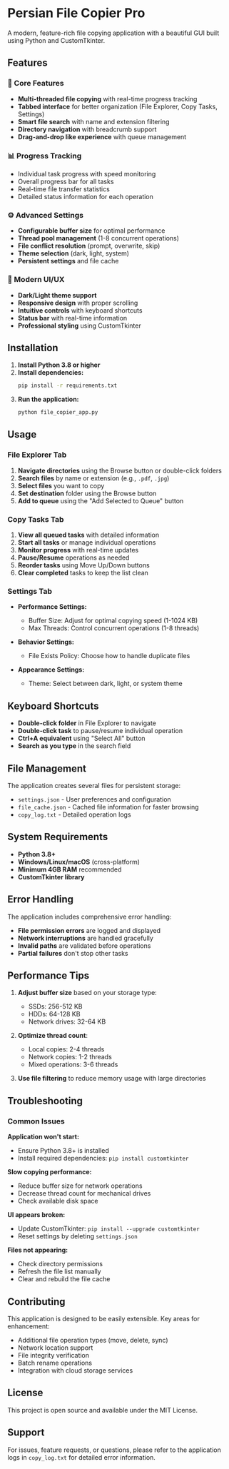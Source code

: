 # Persian File Copier Pro

A modern, feature-rich file copying application with a beautiful GUI built using Python and CustomTkinter.

## Features

### 🚀 Core Features
- **Multi-threaded file copying** with real-time progress tracking
- **Tabbed interface** for better organization (File Explorer, Copy Tasks, Settings)
- **Smart file search** with name and extension filtering
- **Directory navigation** with breadcrumb support
- **Drag-and-drop like experience** with queue management

### 📊 Progress Tracking
- Individual task progress with speed monitoring
- Overall progress bar for all tasks
- Real-time file transfer statistics
- Detailed status information for each operation

### ⚙️ Advanced Settings
- **Configurable buffer size** for optimal performance
- **Thread pool management** (1-8 concurrent operations)
- **File conflict resolution** (prompt, overwrite, skip)
- **Theme selection** (dark, light, system)
- **Persistent settings** and file cache

### 🎨 Modern UI/UX
- **Dark/Light theme support**
- **Responsive design** with proper scrolling
- **Intuitive controls** with keyboard shortcuts
- **Status bar** with real-time information
- **Professional styling** using CustomTkinter

## Installation

1. **Install Python 3.8 or higher**
2. **Install dependencies:**
   ```bash
   pip install -r requirements.txt
   ```
3. **Run the application:**
   ```bash
   python file_copier_app.py
   ```

## Usage

### File Explorer Tab
1. **Navigate directories** using the Browse button or double-click folders
2. **Search files** by name or extension (e.g., `.pdf`, `.jpg`)
3. **Select files** you want to copy
4. **Set destination** folder using the Browse button
5. **Add to queue** using the "Add Selected to Queue" button

### Copy Tasks Tab
1. **View all queued tasks** with detailed information
2. **Start all tasks** or manage individual operations
3. **Monitor progress** with real-time updates
4. **Pause/Resume** operations as needed
5. **Reorder tasks** using Move Up/Down buttons
6. **Clear completed** tasks to keep the list clean

### Settings Tab
- **Performance Settings:**
  - Buffer Size: Adjust for optimal copying speed (1-1024 KB)
  - Max Threads: Control concurrent operations (1-8 threads)
  
- **Behavior Settings:**
  - File Exists Policy: Choose how to handle duplicate files
  
- **Appearance Settings:**
  - Theme: Select between dark, light, or system theme

## Keyboard Shortcuts

- **Double-click folder** in File Explorer to navigate
- **Double-click task** to pause/resume individual operation
- **Ctrl+A equivalent** using "Select All" button
- **Search as you type** in the search field

## File Management

The application creates several files for persistent storage:
- `settings.json` - User preferences and configuration
- `file_cache.json` - Cached file information for faster browsing
- `copy_log.txt` - Detailed operation logs

## System Requirements

- **Python 3.8+**
- **Windows/Linux/macOS** (cross-platform)
- **Minimum 4GB RAM** recommended
- **CustomTkinter library**

## Error Handling

The application includes comprehensive error handling:
- **File permission errors** are logged and displayed
- **Network interruptions** are handled gracefully
- **Invalid paths** are validated before operations
- **Partial failures** don't stop other tasks

## Performance Tips

1. **Adjust buffer size** based on your storage type:
   - SSDs: 256-512 KB
   - HDDs: 64-128 KB
   - Network drives: 32-64 KB

2. **Optimize thread count**:
   - Local copies: 2-4 threads
   - Network copies: 1-2 threads
   - Mixed operations: 3-6 threads

3. **Use file filtering** to reduce memory usage with large directories

## Troubleshooting

### Common Issues

**Application won't start:**
- Ensure Python 3.8+ is installed
- Install required dependencies: `pip install customtkinter`

**Slow copying performance:**
- Reduce buffer size for network operations
- Decrease thread count for mechanical drives
- Check available disk space

**UI appears broken:**
- Update CustomTkinter: `pip install --upgrade customtkinter`
- Reset settings by deleting `settings.json`

**Files not appearing:**
- Check directory permissions
- Refresh the file list manually
- Clear and rebuild the file cache

## Contributing

This application is designed to be easily extensible. Key areas for enhancement:
- Additional file operation types (move, delete, sync)
- Network location support
- File integrity verification
- Batch rename operations
- Integration with cloud storage services

## License

This project is open source and available under the MIT License.

## Support

For issues, feature requests, or questions, please refer to the application logs in `copy_log.txt` for detailed error information.